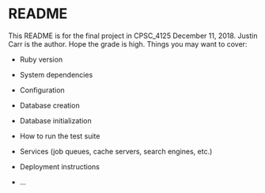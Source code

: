 # README

This README is for the final project in CPSC_4125 December 11, 2018.  Justin Carr is the author.  Hope the grade is high.
Things you may want to cover:

* Ruby version

* System dependencies

* Configuration

* Database creation

* Database initialization

* How to run the test suite

* Services (job queues, cache servers, search engines, etc.)

* Deployment instructions

* ...
